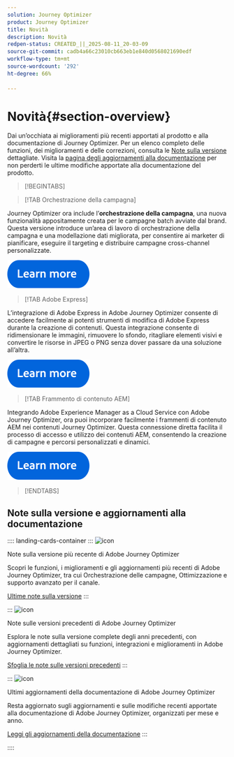 ```yaml
---
solution: Journey Optimizer
product: Journey Optimizer
title: Novità
description: Novità
redpen-status: CREATED_||_2025-08-11_20-03-09
source-git-commit: cadb4a66c23010cb663eb1e840d0568021690edf
workflow-type: tm+mt
source-wordcount: '292'
ht-degree: 66%

---
```



# Novità{#section-overview}

Dai un’occhiata ai miglioramenti più recenti apportati al prodotto e alla documentazione di Journey Optimizer. Per un elenco completo delle funzioni, dei miglioramenti e delle correzioni, consulta le [Note sulla versione](../using/rn/release-notes.md) dettagliate. Visita la [pagina degli aggiornamenti alla documentazione](../using/rn/documentation-updates.md) per non perderti le ultime modifiche apportate alla documentazione del prodotto.

>[!BEGINTABS]

>[!TAB Orchestrazione della campagna]

Journey Optimizer ora include l’**orchestrazione della campagna**, una nuova funzionalità appositamente creata per le campagne batch avviate dal brand. Questa versione introduce un’area di lavoro di orchestrazione della campagna e una modellazione dati migliorata, per consentire ai marketer di pianificare, eseguire il targeting e distribuire campagne cross-channel personalizzate.

[![Ulteriori informazioni](../using/assets/do-not-localize/learn-more-button.svg)](../using/orchestrated/gs-orchestrated-campaigns.md)

>[!TAB Adobe Express]

L’integrazione di Adobe Express in Adobe Journey Optimizer consente di accedere facilmente ai potenti strumenti di modifica di Adobe Express durante la creazione di contenuti. Questa integrazione consente di ridimensionare le immagini, rimuovere lo sfondo, ritagliare elementi visivi e convertire le risorse in JPEG o PNG senza dover passare da una soluzione all’altra.

[![Ulteriori informazioni](../using/assets/do-not-localize/learn-more-button.svg)](../using/integrations/express.md)

<!--
>[!TAB AI Assistant]

Immerse yourself in a hands-on experience with our [AI Assistant](../help/using/content-management/gs-generative.md) live feature preview, designed to let you explore its features firsthand and fully understand its capabilities.

[![learn more](../using/assets/do-not-localize/try-it-button.svg)](https://experienceleague.adobe.com/it/apps/journey-optimizer/ai-assistant-content-accelerator){target="_blank"}-->

>[!TAB Frammento di contenuto AEM]

Integrando Adobe Experience Manager as a Cloud Service con Adobe Journey Optimizer, ora puoi incorporare facilmente i frammenti di contenuto AEM nei contenuti Journey Optimizer. Questa connessione diretta facilita il processo di accesso e utilizzo dei contenuti AEM, consentendo la creazione di campagne e percorsi personalizzati e dinamici.

[![Ulteriori informazioni](../using/assets/do-not-localize/learn-more-button.svg)](../using/integrations/aem-fragments.md)


>[!ENDTABS]

## Note sulla versione e aggiornamenti alla documentazione

:::: landing-cards-container
:::
![icon](https://cdn.experienceleague.adobe.com/icons/list-check.svg?lang=it)

Note sulla versione più recente di Adobe Journey Optimizer

Scopri le funzioni, i miglioramenti e gli aggiornamenti più recenti di Adobe Journey Optimizer, tra cui Orchestrazione delle campagne, Ottimizzazione e supporto avanzato per il canale.

[Ultime note sulla versione](../using/rn/release-notes.md)
:::

:::
![icon](https://cdn.experienceleague.adobe.com/icons/book.svg?lang=it)

Note sulle versioni precedenti di Adobe Journey Optimizer

Esplora le note sulla versione complete degli anni precedenti, con aggiornamenti dettagliati su funzioni, integrazioni e miglioramenti in Adobe Journey Optimizer.

[Sfoglia le note sulle versioni precedenti](previous-rn-new-landing-page.md)
:::

:::
![icon](https://cdn.experienceleague.adobe.com/icons/book.svg?lang=it)

Ultimi aggiornamenti della documentazione di Adobe Journey Optimizer

Resta aggiornato sugli aggiornamenti e sulle modifiche recenti apportate alla documentazione di Adobe Journey Optimizer, organizzati per mese e anno.

[Leggi gli aggiornamenti della documentazione](../using/rn/documentation-updates.md)
:::

::::
